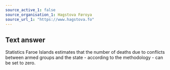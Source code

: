 ```yaml
---
source_active_1: false
source_organisation_1: Hagstova Føroya
source_url_1: "https://www.hagstova.fo"
---
```

## Text answer  
Statistics Faroe Islands estimates that the number of deaths due to conflicts between armed groups and the state - according to the methodology - can be set to zero.
